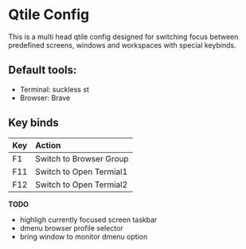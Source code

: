 # Qtile Config

This is a multi head qtile config designed for switching focus between predefined screens, windows and workspaces with special keybinds.

## Default tools:

- Terminal: suckless st
- Browser: Brave

## Key binds

| Key  | Action  |
|:--|:--|
| F1  | Switch to Browser Group  |
| F11  | Switch to Open Termial1 |
| F12  | Switch to Open Termial2 |



**TODO**
- highligh currently focused screen taskbar
- dmenu browser profile selector
- bring window to monitor dmenu option
